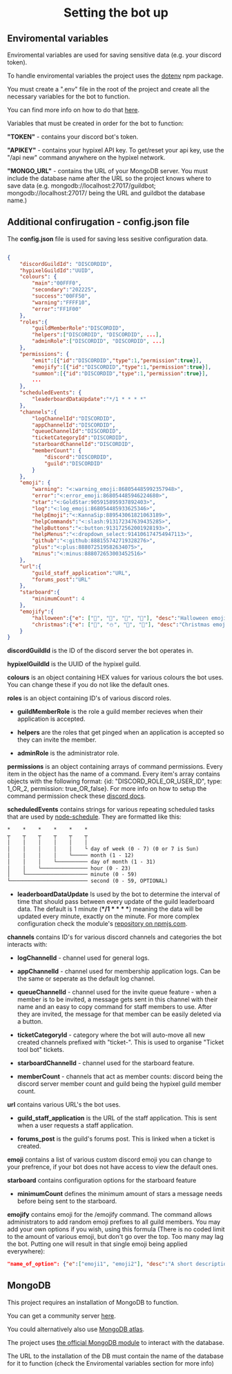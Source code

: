 <h1 align="center">Setting the bot up</h1>

## Enviromental variables

Enviromental variables are used for saving sensitive data (e.g. your discord token).

To handle enviromental variables the project uses the [dotenv](https://www.npmjs.com/package/dotenv) npm package.

You must create a ".env" file in the root of the project and create all the necessary variables for the bot to function.

You can find more info on how to do that [here](https://www.npmjs.com/package/dotenv).

Variables that must be created in order for the bot to function:

**"TOKEN"** - contains your discord bot's token.

**"APIKEY"** - contains your hypixel API key. To get/reset your api key, use the "/api new" command anywhere on the hypixel network.

**"MONGO_URL"** - contains the URL of your MongoDB server. You must include the database name after the URL so the project knows where to save data (e.g. mongodb://localhost:27017/guildbot; mongodb://localhost:27017/ being the URL and guildbot the database name.)

## Additional confirugation - config.json file

The **config.json** file is used for saving less sesitive configuration data.

```json

{
    "discordGuildId": "DISCORDID",
    "hypixelGuildId":"UUID",
    "colours": {
        "main":"00FFF0",
        "secondary":"202225",
        "success":"00FF50",
        "warning":"FFFF10",
        "error":"FF1F00"
    },
    "roles":{
        "guildMemberRole":"DISCORDID",
        "helpers":["DISCORDID", "DISCORDID", ...],
        "adminRole":["DISCORDID", "DISCORDID", ...]
    },
    "permissions": {
        "emit":[{"id":"DISCORDID","type":1,"permission":true}],
        "emojify":[{"id":"DISCORDID","type":1,"permission":true}],
        "summon":[{"id":"DISCORDID","type":1,"permission":true}],
        ...
    },
    "scheduledEvents": {
        "leaderboardDataUpdate":"*/1 * * * *"
    },
    "channels":{
        "logChannelId":"DISCORDID",
        "appChannelId":"DISCORDID",
        "queueChannelId":"DISCORDID",
        "ticketCategoryId":"DISCORDID",
        "starboardChannelId":"DISCORDID",
        "memberCount": {
            "discord":"DISCORDID",
            "guild":"DISCORDID"
        }
    },
    "emoji": {
        "warning": "<:warning_emoji:868054485992357948>",
        "error":"<:error_emoji:868054485946224680>",
        "star":"<:GoldStar:905915895937892403>",
        "log":"<:log_emoji:868054485933625346>",
        "helpEmoji":"<:KannaSip:889543061821063189>",
        "helpCommands":"<:slash:913172347639435285>",
        "helpButtons":"<:button:913172562001928193>",
        "helpMenus":"<:dropdown_select:914106174754947113>",
        "github":"<:github:888155742719328276>",
        "plus":"<:plus:888072519582634075>",
        "minus":"<:minus:888072653003452516>"
    },
    "url":{
        "guild_staff_application":"URL",
        "forums_post":"URL"
    },
    "starboard":{
        "minimumCount": 4
    },
    "emojify":{
        "halloween":{"e": ["🍬", "🎃", "👻", "🦇"], "desc":"Halloween emoji"},
        "christmas":{"e": ["🎄", "⛄", "🎁", "🍪"], "desc":"Christmas emoji"}
    }
}

```

**discordGuildId** is the ID of the discord server the bot operates in.

**hypixelGuildId** is the UUID of the hypixel guild.

**colours** is an object containing HEX values for various colours the bot uses. You can change these if you do not like the default ones.

**roles** is an object containing ID's of various discord roles.

- **guildMemberRole** is the role a guild member recieves when their application is accepted.

- **helpers** are the roles that get pinged when an application is accepted so they can invite the member.

- **adminRole** is the administrator role.

**permissions** is an object containing arrays of command permissions. Every item in the object has the name of a command. Every item's array contains objects with the following format: {id: "DISCORD_ROLE_OR_USER_ID", type: 1_OR_2, permission: true_OR_false}. For more info on how to setup the command permission check these [discord docs](https://discord.com/developers/docs/interactions/application-commands#application-command-permissions-object-application-command-permissions-structure).

**scheduledEvents** contains strings for various repeating scheduled tasks that are used by [node-schedule](https://www.npmjs.com/package/node-schedule). They are formatted like this:

```txt
*    *    *    *    *    *
┬    ┬    ┬    ┬    ┬    ┬
│    │    │    │    │    │
│    │    │    │    │    └ day of week (0 - 7) (0 or 7 is Sun)
│    │    │    │    └───── month (1 - 12)
│    │    │    └────────── day of month (1 - 31)
│    │    └─────────────── hour (0 - 23)
│    └──────────────────── minute (0 - 59)
└───────────────────────── second (0 - 59, OPTIONAL)
```

- **leaderboardDataUpdate**
Is used by the bot to determine the interval of time that should pass between every update of the guild leaderboard data.
The default is 1 minute (**\*/1 \* \* \* \***) meaning the data will be updated every minute, exactly on the minute.
For more complex configuration check the module's [repository on npmjs.com](https://www.npmjs.com/package/node-schedule).

**channels** contains ID's for various discord channels and categories the bot interacts with:

- **logChannelId** - channel used for general logs.

- **appChannelId** - channel used for membership application logs. Can be the same or seperate as the default log channel.

- **queueChannelId** - channel used for the invite queue feature - when a member is to be invited, a message gets sent in this channel with their name and an easy to copy command for staff members to use. After they are invited, the message for that member can be easily deleted via a button.

- **ticketCategoryId** - category where the bot will auto-move all new created channels prefixed with "ticket-". This is used to organise "Ticket tool bot" tickets.

- **starboardChannelId** - channel used for the starboard feature.

- **memberCount** - channels that act as member counts: discord being the discord server member count and guild being the hypixel guild member count.

**url** contains various URL's the bot uses.

- **guild_staff_application** is the URL of the staff application. This is sent when a user requests a staff application.

- **forums_post** is the guild's forums post. This is linked when a ticket is created.

**emoji** contains a list of various custom discord emoji you can change to your prefrence, if your bot does not have access to view the default ones.

**starboard** contains configuration options for the starboard feature

- **minimumCount** defines the minimum amount of stars a message needs before being sent to the starboard.

**emojify** contains emoji for the /emojify command. The command allows administrators to add random emoji prefixes to all guild members. You may add your own options if you wish, using this formula (There is no coded limit to the amount of various emoji, but don't go over the top. Too many may lag the bot. Putting one will result in that single emoji being applied everywhere):

```json
"name_of_option": {"e":["emoji1", "emoji2"], "desc":"A short description of this option"}
```

## MongoDB

This project requires an installation of MongoDB to function.

You can get a community server [here](https://www.mongodb.com/try/download/community).

You could alternatively also use [MongoDB atlas](https://www.mongodb.com/atlas).

The project uses [the official MongoDB module](https://www.npmjs.com/package/mongodb) to interact with the database.

The URL to the installation of the DB must contain the name of the database for it to function (check the Enviromental variables section for more info)
